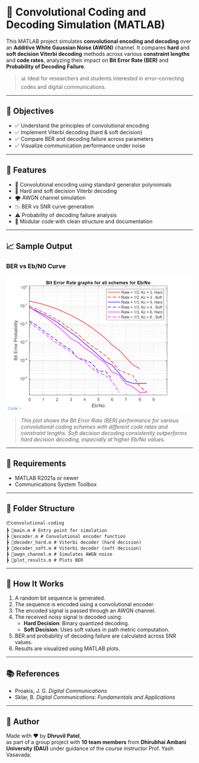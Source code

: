 # 🔗 Convolutional Coding and Decoding Simulation (MATLAB)

This MATLAB project simulates **convolutional encoding and decoding** over an **Additive White Gaussian Noise (AWGN)** channel. It compares **hard** and **soft decision Viterbi decoding** methods across various **constraint lengths** and **code rates**, analyzing their impact on **Bit Error Rate (BER)** and **Probability of Decoding Failure**.

> 📊 Ideal for researchers and students interested in error-correcting codes and digital communications.

---

## 🎯 Objectives

- ✅ Understand the principles of convolutional encoding
- ✅ Implement Viterbi decoding (hard & soft decision)
- ✅ Compare BER and decoding failure across parameters
- ✅ Visualize communication performance under noise

---

## 📌 Features

- 🚀 Convolutional encoding using standard generator polynomials  
- 🧠 Hard and soft decision Viterbi decoding  
- 🌪️ AWGN channel simulation  
- 📉 BER vs SNR curve generation  
- ⚠️ Probability of decoding failure analysis  
- 📂 Modular code with clean structure and documentation

---

## 📈 Sample Output

### BER vs Eb/N0 Curve

![BER Plot](https://github.com/dhruvilpatel217/Convolutional_Codes/blob/533040c7a2a508f01924c5b4759507087e6fd153/BER_output.png)

> *This plot shows the Bit Error Rate (BER) performance for various convolutional coding schemes with different code rates and constraint lengths. Soft decision decoding consistently outperforms hard decision decoding, especially at higher Eb/No values.*

---

## 🧰 Requirements

- MATLAB R2021a or newer
- Communications System Toolbox

---

## 📁 Folder Structure

```
📦convolutional-coding
┣ 📜main.m # Entry point for simulation
┣ 📜encoder.m # Convolutional encoder function
┣ 📜decoder_hard.m # Viterbi decoder (hard decision)
┣ 📜decoder_soft.m # Viterbi decoder (soft decision)
┣ 📜awgn_channel.m # Simulates AWGN noise
┣ 📜plot_results.m # Plots BER 
```
---

## 🧪 How It Works

1. A random bit sequence is generated.
2. The sequence is encoded using a convolutional encoder.
3. The encoded signal is passed through an AWGN channel.
4. The received noisy signal is decoded using:
   - **Hard Decision**: Binary quantized decoding.
   - **Soft Decision**: Uses soft values in path metric computation.
5. BER and probability of decoding failure are calculated across SNR values.
6. Results are visualized using MATLAB plots.

---

## 📚 References

- Proakis, J. G. *Digital Communications*  
- Sklar, B. *Digital Communications: Fundamentals and Applications*  

---

## 👤 Author

Made with ❤️ by **Dhruvil Patel**,  
as part of a group project with **10 team members** from **Dhirubhai Ambani University (DAU)** under guidance of the course instructor Prof. Yash Vasavada.  
